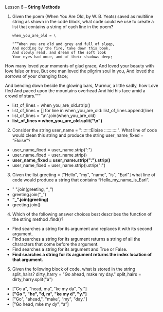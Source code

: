 Lesson 6 – **String Methods**

1.	Given the poem (When You Are Old, by W. B. Yeats) saved as multiline string as shown in the code block, what code could we use to create a list that contains a string of each line in the poem?

		when_you_are_old = \
	
		“””When you are old and grey and full of sleep,
		And nodding by the fire, take down this book,
		And slowly read, and dream of the soft look
		Your eyes had once, and of their shadows deep;

How many loved your moments of glad grace,
And loved your beauty with love false or true,
But one man loved the pilgrim soul in you,
And loved the sorrows of your changing face;

And bending down beside the glowing bars,
Murmur, a little sadly, how Love fled
And paced upon the mountains overhead
And hid his face amid a crowd of stars.”””
-	list_of_lines = when_you_are_old.strip()
-	list_of_lines = []
for line in when_you_are_old:
	list_of_lines.append(line)
-	list_of_lines = “\n”.join(when_you_are_old)
-	**list_of_lines = when_you_are_old.split("\n")**
2.	Consider the string user_name = "::::::::Eloise :::::::::::". What line of code would clean this string and produce the string user_name_fixed = "Eloise"?
-	user_name_fixed = user_name.strip(":")
-	user_name_fixed = user_name.strip()
-	**user_name_fixed = user_name.strip(":").strip()**
-	user_name_fixed = user_name.strip().strip(":")
3.	Given the list greeting = ["Hello", "my", "name", "is", "Earl"] what line of code would produce a string that contains “Hello_my_name_is_Earl”.
-	" ".join(greeting, “_”)
-	greeting.join(“_”)
-	**"_".join(greeting)**
-	greeting.join()
4.	Which of the following answer choices best describes the function of the string method .find()?
-	Find searches a string for its argument and replaces it with its second argument.
-	Find searches a string for its argument returns a string of all the characters that come before the argument.
-	Find searches a string for its argument and True or False.
-	**Find searches a string for its argument returns the index location of that argument.**
5.	Given the following block of code, what is stored in the string split_hairs?
dirty_harry = "Go ahead, make my day."
split_hairs = dirty_harry.split("a")
-	["Go a", "head, ma", "ke my da", "y."]
-	**["Go ", "he", "d, m", "ke my d", "y."]**
-	["Go", "ahead,", "make”, “my", "day."]
-	["Go head, mke my dy”, “a”]
